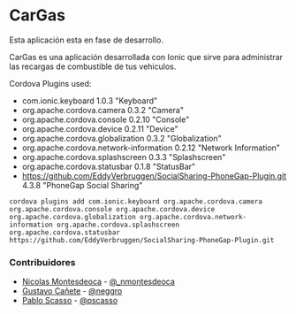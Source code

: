 CarGas
======

Esta aplicación esta en fase de desarrollo.

CarGas es una aplicación desarrollada con Ionic que sirve para administrar las recargas de combustible de tus vehiculos.

Cordova Plugins used:
* com.ionic.keyboard 1.0.3 "Keyboard"
* org.apache.cordova.camera 0.3.2 "Camera"
* org.apache.cordova.console 0.2.10 "Console"
* org.apache.cordova.device 0.2.11 "Device"
* org.apache.cordova.globalization 0.3.2 "Globalization"
* org.apache.cordova.network-information 0.2.12 "Network Information"
* org.apache.cordova.splashscreen 0.3.3 "Splashscreen"
* org.apache.cordova.statusbar 0.1.8 "StatusBar"
* https://github.com/EddyVerbruggen/SocialSharing-PhoneGap-Plugin.git 4.3.8 "PhoneGap Social Sharing"

```cordova plugins add com.ionic.keyboard org.apache.cordova.camera org.apache.cordova.console org.apache.cordova.device org.apache.cordova.globalization org.apache.cordova.network-information org.apache.cordova.splashscreen org.apache.cordova.statusbar https://github.com/EddyVerbruggen/SocialSharing-PhoneGap-Plugin.git```

### Contribuidores

* [Nicolas Montesdeoca](https://github.com/nmontesdeoca) - [@_nmontesdeoca](https://twitter.com/_nmontesdeoca)
* [Gustavo Cañete](https://github.com/neggro) - [@neggro](https://twitter.com/neggrouy)
* [Pablo Scasso](https://github.com/pablosca) - [@pscasso](https://twitter.com/pscasso)
